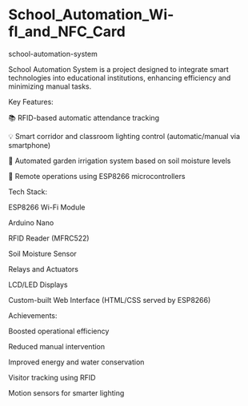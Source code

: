 # School_Automation_Wi-fI_and_NFC_Card
school-automation-system

School Automation System is a project designed to integrate smart technologies into educational institutions, enhancing efficiency and minimizing manual tasks.

Key Features:

📚 RFID-based automatic attendance tracking

💡 Smart corridor and classroom lighting control (automatic/manual via smartphone)

🌱 Automated garden irrigation system based on soil moisture levels

📱 Remote operations using ESP8266 microcontrollers

Tech Stack:

ESP8266 Wi-Fi Module

Arduino Nano

RFID Reader (MFRC522)

Soil Moisture Sensor

Relays and Actuators

LCD/LED Displays

Custom-built Web Interface (HTML/CSS served by ESP8266)

Achievements:

Boosted operational efficiency

Reduced manual intervention

Improved energy and water conservation

Visitor tracking using RFID

Motion sensors for smarter lighting

